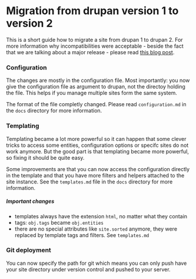 # Migration from drupan version 1 to version 2
This is a short guide how to migrate a site from drupan 1 to drupan 2.
For more information why incompatibilities were acceptable - beside the
fact that we are talking about a major release - please read [this blog
post](http://screamingatmyscreen.com/2014/7/state-of-drupan-2-rawr/).

### Configuration
The changes are mostly in the configuration file. Most importantly: you
now give the configuration file as argument to drupan, not the directoy
holding the file. This helps if you manage multiple sites form the same
system.

The format of the file completly changed. Please read `configuration.md`
in the `docs` directory for more information.

### Templating
Templating became a lot more powerful so it can happen that some clever
tricks to access some entities, configuration options or specifc sites
do not work anymore. But the good part is that templating became more
powerful, so fixing it should be quite easy.

Some improvements are that you can now access the configuration directly
in the template and that you have more filters and helpers attached to
the site instance. See the `templates.md` file in the `docs` directory
for more information.

##### Important changes

  - templates always have the extension `html`, no matter what they contain
  - tags: `obj.tags` became `obj.entities`
  - there are no special attributes like `site.sorted` anymore, they were
  replaced by template tags and filters. See `templates.md`

### Git deployment
You can now specify the path for git which means you can only push have
your site directory under version control and pushed to your server.
